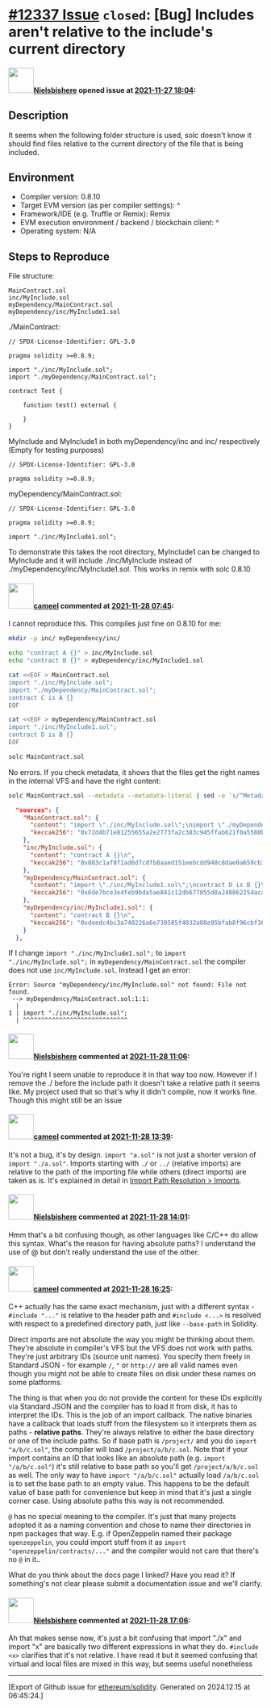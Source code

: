 # [\#12337 Issue](https://github.com/ethereum/solidity/issues/12337) `closed`: [Bug] Includes aren't relative to the include's current directory

#### <img src="https://avatars.githubusercontent.com/u/28758736?u=1b6dd0d74cf88927c0642389a7b897d75c918530&v=4" width="50">[Nielsbishere](https://github.com/Nielsbishere) opened issue at [2021-11-27 18:04](https://github.com/ethereum/solidity/issues/12337):

## Description

It seems when the following folder structure is used, solc doesn't know it should find files relative to the current directory of the file that is being included.

## Environment

- Compiler version: 0.8.10
- Target EVM version (as per compiler settings): ^
- Framework/IDE (e.g. Truffle or Remix): Remix
- EVM execution environment / backend / blockchain client: ^
- Operating system: N/A

## Steps to Reproduce


File structure:
```
MainContract.sol
inc/MyInclude.sol
myDependency/MainContract.sol
myDependency/inc/MyInclude1.sol
```

./MainContract:
```
// SPDX-License-Identifier: GPL-3.0

pragma solidity >=0.8.9;

import "./inc/MyInclude.sol";
import "./myDependency/MainContract.sol";

contract Test {

    function test() external {

    }
}
```

MyInclude and MyInclude1 in both myDependency/inc and inc/ respectively (Empty for testing purposes)
```
// SPDX-License-Identifier: GPL-3.0

pragma solidity >=0.8.9;
```
myDependency/MainContract.sol:
```
// SPDX-License-Identifier: GPL-3.0

pragma solidity >=0.8.9;

import "./inc/MyInclude1.sol";
```

To demonstrate this takes the root directory, MyInclude1 can be changed to MyInclude and it will include ./inc/MyInclude instead of ./myDependency/inc/MyInclude1.sol. This works in remix with solc 0.8.10

#### <img src="https://avatars.githubusercontent.com/u/137030?v=4" width="50">[cameel](https://github.com/cameel) commented at [2021-11-28 07:45](https://github.com/ethereum/solidity/issues/12337#issuecomment-980923183):

I cannot reproduce this. This compiles just fine on 0.8.10 for me:
```bash
mkdir -p inc/ myDependency/inc/

echo "contract A {}" > inc/MyInclude.sol
echo "contract B {}" > myDependency/inc/MyInclude1.sol

cat <<EOF > MainContract.sol
import "./inc/MyInclude.sol";
import "./myDependency/MainContract.sol";
contract C is A {}
EOF

cat <<EOF > myDependency/MainContract.sol
import "./inc/MyInclude1.sol";
contract D is B {}
EOF

solc MainContract.sol
```

No errors. If you check metadata, it shows that the files get the right names in the internal VFS and have the right content:
```bash
solc MainContract.sol --metadata --metadata-literal | sed -e 's/^Metadata:$//' | sed -e 's/^=======.*=======$//' | jq
```
```json
  "sources": {
    "MainContract.sol": {
      "content": "import \"./inc/MyInclude.sol\";\nimport \"./myDependency/MainContract.sol\";\ncontract C is A {}\n",
      "keccak256": "0x72d4b71e81255655a2e2773fa2c383c945ffab621f0a5580b98e441ab8027329"
    },
    "inc/MyInclude.sol": {
      "content": "contract A {}\n",
      "keccak256": "0x883c1af8f1ad6d7cdfb8aaed151eebcdd940c8dae0a659cb38054c7ec32ce890"
    },
    "myDependency/MainContract.sol": {
      "content": "import \"./inc/MyInclude1.sol\";\ncontract D is B {}\n",
      "keccak256": "0x6de7bce3e4feb9bda5ae841c12db677055d8a248862254aca7a54ced63734266"
    },
    "myDependency/inc/MyInclude1.sol": {
      "content": "contract B {}\n",
      "keccak256": "0xdeedc4bc3a740226a6e739585f4032a88e95bfab8f96cbf3632299f597143a9d"
    }
  },
```
If I change `import "./inc/MyInclude1.sol";` to `import "./inc/MyInclude.sol";` in `myDependency/MainContract.sol` the compiler does not use `inc/MyInclude.sol`. Instead I get an error:
```
Error: Source "myDependency/inc/MyInclude.sol" not found: File not found.
 --> myDependency/MainContract.sol:1:1:
  |
1 | import "./inc/MyInclude.sol";
  | ^^^^^^^^^^^^^^^^^^^^^^^^^^^^^
```

#### <img src="https://avatars.githubusercontent.com/u/28758736?u=1b6dd0d74cf88927c0642389a7b897d75c918530&v=4" width="50">[Nielsbishere](https://github.com/Nielsbishere) commented at [2021-11-28 11:06](https://github.com/ethereum/solidity/issues/12337#issuecomment-981065354):

You're right I seem unable to reproduce it in that way too now. However if I remove the ./ before the include path it doesn't take a relative path it seems like. My project used that so that's why it didn't compile, now it works fine. Though this might still be an issue

#### <img src="https://avatars.githubusercontent.com/u/137030?v=4" width="50">[cameel](https://github.com/cameel) commented at [2021-11-28 13:39](https://github.com/ethereum/solidity/issues/12337#issuecomment-981087383):

It's not a bug, it's by design. `import "a.sol"` is not just a shorter version of `import "./a.sol"`. Imports starting with `./` or `../` (relative imports) are relative to the path of the importing file while others (direct imports) are taken as is. It's explained in detail in [Import Path Resolution > Imports](https://docs.soliditylang.org/en/latest/path-resolution.html#imports).

#### <img src="https://avatars.githubusercontent.com/u/28758736?u=1b6dd0d74cf88927c0642389a7b897d75c918530&v=4" width="50">[Nielsbishere](https://github.com/Nielsbishere) commented at [2021-11-28 14:01](https://github.com/ethereum/solidity/issues/12337#issuecomment-981090625):

Hmm that's a bit confusing though, as other languages like C/C++ do allow this syntax. What's the reason for having absolute paths? I understand the use of @<myLib> but don't really understand the use of the other.

#### <img src="https://avatars.githubusercontent.com/u/137030?v=4" width="50">[cameel](https://github.com/cameel) commented at [2021-11-28 16:25](https://github.com/ethereum/solidity/issues/12337#issuecomment-981113128):

C++ actually has the same exact mechanism, just with a different syntax - `#include "..."` is relative to the header path and `#include <...>` is resolved with respect to a predefined directory path, just like `--base-path` in Solidity.

Direct imports are not absolute the way you might be thinking about them. They're absolute in compiler's VFS but the VFS does not work with paths. They're just arbitrary IDs (source unit names). You specify them freely in Standard JSON - for example `/`,  `"` or `http://` are all valid names even though you might not be able to create files on disk under these names on some platforms.

The thing is that when you do not provide the content for these IDs explicitly via Standard JSON and the compiler has to load it from disk, it has to interpret the IDs. This is the job of an import callback. The native binaries have a callback that loads stuff from the filesystem so it interprets them as paths - **relative paths**. They're always relative to either the base directory or one of the include paths. So if base path is `/project/` and you do `import "a/b/c.sol"`, the compiler will load `/project/a/b/c.sol`. Note that if your import contains an ID that looks like an absolute path (e.g. `import "/a/b/c.sol"`) it's still relative to base path so you'll get `/project/a/b/c.sol` as well. The only way to have `import "/a/b/c.sol"` actually load `/a/b/c.sol` is to set the base path to an empty value. This happens to be the default value of base path for convenience but keep in mind that it's just a single corner case. Using absolute paths this way is not recommended.

`@` has no special meaning to the compiler. It's just that many projects adopted it as a naming convention and chose to name their directories in npm packages that way. E.g. if OpenZeppelin named their package `openzeppelin`, you could import stuff from it as `import "openzeppelin/contracts/..."` and the compiler would not care that there's no `@` in it..

What do you think about the docs page I linked? Have you read it? If something's not clear please submit a documentation issue and we'll clarify.

#### <img src="https://avatars.githubusercontent.com/u/28758736?u=1b6dd0d74cf88927c0642389a7b897d75c918530&v=4" width="50">[Nielsbishere](https://github.com/Nielsbishere) commented at [2021-11-28 17:06](https://github.com/ethereum/solidity/issues/12337#issuecomment-981118925):

Ah that makes sense now, it's just a bit confusing that import "./x" and import "x" are basically two different expressions in what they do. `#include <x>` clarifies that it's not relative. I have read it but it seemed confusing that virtual and local files are mixed in this way, but seems useful nonetheless


-------------------------------------------------------------------------------



[Export of Github issue for [ethereum/solidity](https://github.com/ethereum/solidity). Generated on 2024.12.15 at 06:45:24.]

